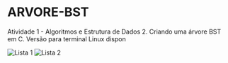 # ARVORE-BST
Atividade 1 - Algoritmos e Estrutura de Dados 2.
Criando uma árvore BST em C. Versão para terminal Linux dispon

![Lista 1](https://github.com/ViniciusLeiteCosta/ARVORE-BST/assets/92338016/e9b90b3e-a26c-48be-bfc3-35be3b561234)
![Lista 2](https://github.com/ViniciusLeiteCosta/ARVORE-BST/assets/92338016/9c67bdc4-18ea-4e05-a4bc-e62a9361f8b2)

